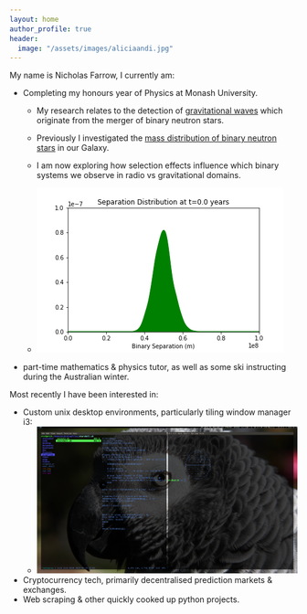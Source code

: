 ```yaml
---
layout: home
author_profile: true
header:
  image: "/assets/images/aliciaandi.jpg"
---
```


My name is Nicholas Farrow, I currently am:
* Completing my honours year of Physics at Monash University.
  - My research relates to the detection of [gravitational waves](https://en.wikipedia.org/wiki/Gravitational_wave) which originate from the merger of binary neutron stars.
  - Previously I investigated the [mass distribution of binary neutron stars](https://arxiv.org/abs/1902.03300) in our Galaxy.
  - I am now exploring how selection effects influence which binary systems we observe in radio vs gravitational domains.
 
  - ![BNS separation distribution](https://raw.githubusercontent.com/NicholasFarrow/orbitalDecay/master/animation/greenblob.gif)


* part-time mathematics & physics tutor, as well as some ski instructing during the Australian winter.


Most recently I have been interested in:
* Custom unix desktop environments, particularly tiling window manager i3:
  - ![desktop image](/assets/images/desktop.png)
* Cryptocurrency tech, primarily decentralised prediction markets & exchanges.
* Web scraping & other quickly cooked up python projects.

